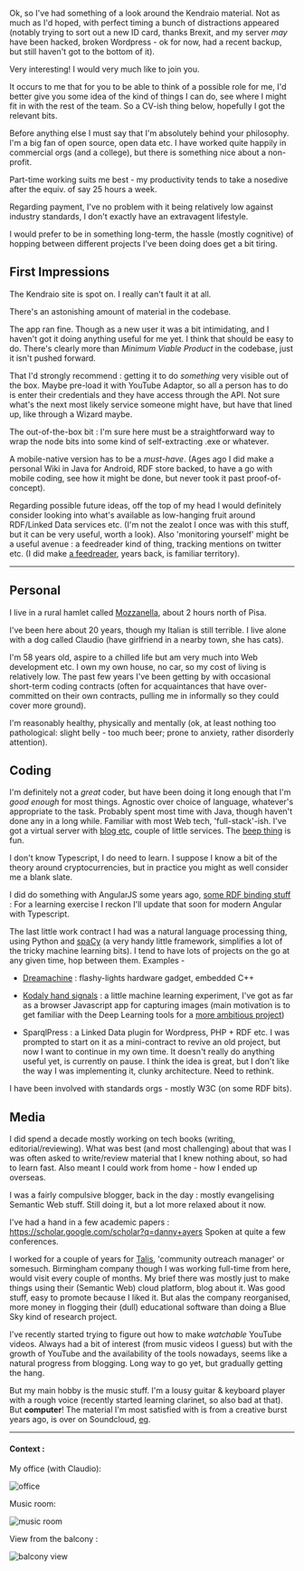 Ok, so I've had something of a look around the Kendraio material. Not as much as I'd hoped, with perfect timing a bunch of distractions appeared (notably trying to sort out a new ID card, thanks Brexit, and my server _may_ have been hacked, broken Wordpress - ok for now, had a recent backup, but still haven't got to the bottom of it).

Very interesting! I would very much like to join you.

It occurs to me that for you to be able to think of a possible role for me, I'd better give you some idea of the kind of things I can do, see where I might fit in with the rest of the team. So a CV-ish thing below, hopefully I got the relevant bits.

Before anything else I must say that I'm absolutely behind your philosophy. I'm a big fan of open source, open data etc. I have worked quite happily in commercial orgs (and a college), but there is something nice about a non-profit.

Part-time working suits me best - my productivity tends to take a nosedive after the equiv. of say 25 hours a week.

Regarding payment, I've no problem with it being relatively low against industry standards, I don't exactly have an extravagent lifestyle.

I would prefer to be in something long-term, the hassle (mostly cognitive) of hopping between different projects I've been doing does get a bit tiring.

## First Impressions

The Kendraio site is spot on. I really can't fault it at all.

There's an astonishing amount of material in the codebase.

The app ran fine. Though as a new user it was a bit intimidating, and I haven't got it doing anything useful for me yet. I think that should be easy to do. There's clearly more than _Minimum Viable Product_ in the codebase, just it isn't pushed forward.

That I'd strongly recommend : getting it to do _something_ very visible out of the box. Maybe pre-load it with YouTube Adaptor, so all a person has to do is enter their credentials and they have access through the API. Not sure what's the next most likely service someone might have, but have that lined up, like through a Wizard maybe.

The out-of-the-box bit : I'm sure here must be a straightforward way to wrap the node bits into some kind of self-extracting .exe or whatever.

A mobile-native version has to be a _must-have_. (Ages ago I did make a personal Wiki in Java for Android, RDF store backed, to have a go with mobile coding, see how it might be done, but never took it past proof-of-concept).

Regarding possible future ideas, off the top of my head I would definitely consider looking into what's available as low-hanging fruit around RDF/Linked Data services etc. (I'm not the zealot I once was with this stuff, but it can be very useful, worth a look).
Also 'monitoring yourself' might be a useful avenue : a feedreader kind of thing, tracking mentions on twitter etc. (I did make [a feedreader](https://danja.github.io/NewsMonitor/NewsMonitorSpecification_2014-04-18.html), years back, is familiar territory).

---

## Personal

I live in a rural hamlet called [Mozzanella](https://goo.gl/maps/CimUVuJ5qFNwnFPs7), about 2 hours north of Pisa.

I've been here about 20 years, though my Italian is still terrible. I live alone with a dog called Claudio (have girlfriend in a nearby town, she has cats).

I'm 58 years old, aspire to a chilled life but am very much into Web development etc. I own my own house, no car, so my cost of living is relatively low. The past few years I've been getting by with occasional short-term coding contracts (often for acquaintances that have over-committed on their own contracts, pulling me in informally so they could cover more ground).

I'm reasonably healthy, physically and mentally (ok, at least nothing too pathological: slight belly - too much beer; prone to anxiety, rather disorderly attention).

## Coding

I'm definitely not a _great_ coder, but have been doing it long enough that I'm _good enough_ for most things. Agnostic over choice of language, whatever's appropriate to the task. Probably spent most time with Java, though haven't done any in a long while. Familiar with most Web tech, 'full-stack'-ish. I've got a virtual server with [blog etc](https://hyperdata.it/), couple of little services. The [beep thing](https://hyperdata.it/webbeep/) is fun.

I don't know Typescript, I do need to learn. I suppose I know a bit of the theory around cryptocurrencies, but in practice you might as well consider me a blank slate.

I did do something with AngularJS some years ago, [some RDF binding stuff](https://github.com/danja/angular-rdf) :
For a learning exercise I reckon I'll update that soon for modern Angular with Typescript.

The last little work contract I had was a natural language processing thing, using Python and [spaCy](https://spacy.io/) (a very handy little framework, simplifies a lot of the tricky machine learning bits).
I tend to have lots of projects on the go at any given time, hop between them. Examples -

- [Dreamachine](https://hyperdata.it/blog/2022/09/04/dreamachine-3-progress/) : flashy-lights hardware gadget, embedded C++

- [Kodaly hand signals](https://hyperdata.it/kodaly/capture/capture.html) : a little machine learning experiment, I've got as far as a browser Javascript app for capturing images (main motivation is to get familiar with the Deep Learning tools for a [more ambitious project](https://elfquake.wordpress.com/about/))

- SparqlPress : a Linked Data plugin for Wordpress, PHP + RDF etc. I was prompted to start on it as a mini-contract to revive an old project, but now I want to continue in my own time. It doesn't really do anything useful yet, is currently on pause. I think the idea is great, but I don't like the way I was implementing it, clunky architecture. Need to rethink.

I have been involved with standards orgs - mostly W3C (on some RDF bits).

## Media

I did spend a decade mostly working on tech books (writing, editorial/reviewing). What was best (and most challenging) about that was I was often asked to write/review material that I knew nothing about, so had to learn fast. Also meant I could work from home - how I ended up overseas.

I was a fairly compulsive blogger, back in the day : mostly evangelising Semantic Web stuff. Still doing it, but a lot more relaxed about it now.

I've had a hand in a few academic papers : https://scholar.google.com/scholar?q=danny+ayers
Spoken at quite a few conferences.

I worked for a couple of years for [Talis](https://talis.com/), 'community outreach manager' or somesuch. Birmingham company though I was working full-time from here, would visit every couple of months. My brief there was mostly just to make things using their (Semantic Web) cloud platform, blog about it. Was good stuff, easy to promote because I liked it. But alas the company reorganised, more money in flogging their (dull) educational software than doing a Blue Sky kind of research project.

I've recently started trying to figure out how to make _watchable_ YouTube videos. Always had a bit of interest (from music videos I guess) but with the growth of YouTube and the availability of the tools nowadays, seems like a natural progress from blogging. Long way to go yet, but gradually getting the hang.

But my main hobby is the music stuff. I'm a lousy guitar & keyboard player with a rough voice (recently started learning clarinet, so also bad at that). But **computer**!
The material I'm most satisfied with is from a creative burst years ago, is over on Soundcloud, [eg](https://soundcloud.com/danny-ayers/bittersweet-danny).

---

#### Context :

My office (with Claudio):

![office](https://hyperdata.it/quiet/images/office-claudio.jpeg)

Music room:

![music room](https://hyperdata.it/quiet/images/music-room.jpeg)

View from the balcony :

![balcony view](https://hyperdata.it/quiet/images/from-balcony.jpeg)

